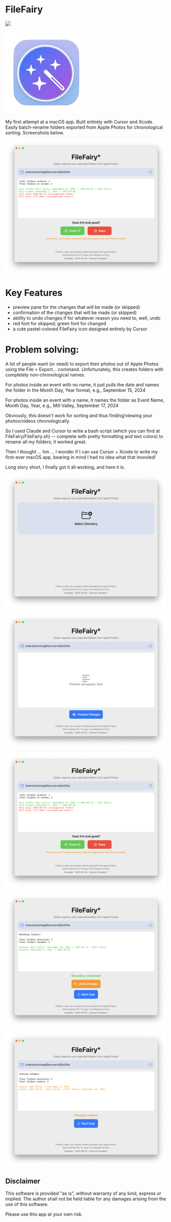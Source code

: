 # FileFairy
<img src="[url-to-image](https://github.com/marchoag/FileFairy/blob/main/Screenshots/FileFairyIcon.png)" width="48">

![image](https://github.com/marchoag/FileFairy/blob/main/Screenshots/FileFairyIcon.png)

My first attempt at a macOS app. Built entirely with Cursor and Xcode. Easily batch-rename folders exported from Apple Photos for chronological sorting. Screenshots below.

![image](https://github.com/marchoag/FileFairy/blob/main/Screenshots/Screenshot%2003.png)

# Key Features

- preview pane for the changes that will be made (or skipped)
- confirmation of the changes that will be made (or skipped)
- ability to undo changes if for whatever reason you need to, well, undo
- red font for skipped; green font for changed
- a cute pastel-colored FileFairy icon designed entirely by Cursor

# Problem solving:

A lot of people want (or need) to export their photos out of Apple Photos using the File > Export... command. Unfortunately, this creates folders with completely non-chronological names.

For photos inside an event with no name, it just pulls the date and names the folder in the Month Day, Year format, e.g., September 15, 2024

For photos inside an event with a name, it names the folder as Event Name, Month Day, Year, e.g., Mill Valley, September 17, 2024

Obviously, this doesn't work for sorting and thus finding/viewing your photos/videos chronologically. 

So I used Claude and Cursor to write a bash script (which you can find at FileFairy/FileFairy.sh) -- complete with pretty formatting and text colors) to rename all my folders; it worked great. 

Then I thought ... hm ... I wonder if I can use Cursor + Xcode to write my first-ever macOS app, bearing in mind I had no idea what that invovled! 

Long story short, I finally got it all working, and here it is.

![image](https://github.com/marchoag/FileFairy/blob/main/Screenshots/Screenshot%2001.png)

![image](https://github.com/marchoag/FileFairy/blob/main/Screenshots/Screenshot%2002.png)

![image](https://github.com/marchoag/FileFairy/blob/main/Screenshots/Screenshot%2003.png)

![image](https://github.com/marchoag/FileFairy/blob/main/Screenshots/Screenshot%2004.png)

![image](https://github.com/marchoag/FileFairy/blob/main/Screenshots/Screenshot%2005.png)

## Disclaimer

This software is provided "as is", without warranty of any kind, express or implied. The author shall not be held liable for any damages arising from the use of this software.

Please use this app at your own risk.


